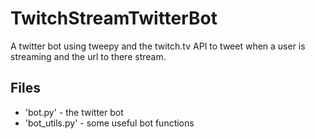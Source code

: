 # TwitchStreamTwitterBot
A twitter bot using tweepy and the twitch.tv API to tweet when a user is streaming and the url to there stream.

## Files
- 'bot.py' - the twitter bot
- 'bot_utils.py' - some useful bot functions
